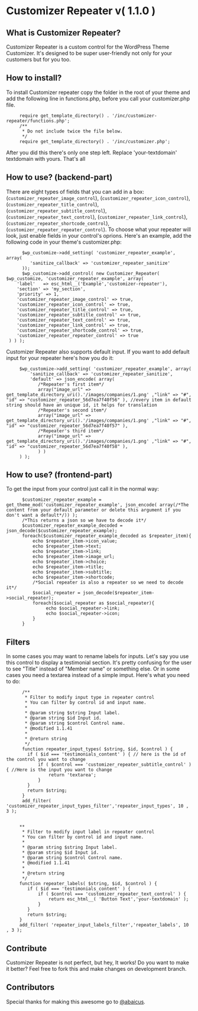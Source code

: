 # Customizer Repeater v( 1.1.0 )

## What is Customizer Repeater?

Customizer Repeater is a custom control for the WordPress Theme Customizer. It's designed to be super user-friendly not only for your customers but for you too.

## How to install?

To install Customizer repeater copy the folder in the root of your theme and add the following line in functions.php, before you call your customizer.php file.

         require get_template_directory() . '/inc/customizer-repeater/functions.php';
         /**
          * Do not include twice the file below.
          */
         require get_template_directory() . '/inc/customizer.php';

After you did this there's only one step left. Replace 'your-textdomain' textdomain with yours.
That's all

## How to use? (backend-part)

There are eight types of fields that you can add in a box: (`customizer_repeater_image_control`), (`customizer_repeater_icon_control`), (`customizer_repeater_title_control`), (`customizer_repeater_subtitle_control`), (`customizer_repeater_text_control`), (`customizer_repeater_link_control`), (`customizer_repeater_shortcode_control`), (`customizer_repeater_repeater_control`). To choose what your repeater will look, just enable fields in your control's oprions. Here's an example, add the following code in your theme's customizer.php:

          $wp_customize->add_setting( 'customizer_repeater_example', array(
             'sanitize_callback' => 'customizer_repeater_sanitize'
          ));
          $wp_customize->add_control( new Customizer_Repeater( $wp_customize, 'customizer_repeater_example', array(
    	'label'   => esc_html__('Example','customizer-repeater'),
    	'section' => 'my_section',
    	'priority' => 1,
    	'customizer_repeater_image_control' => true,
    	'customizer_repeater_icon_control' => true,
    	'customizer_repeater_title_control' => true,
    	'customizer_repeater_subtitle_control' => true,
    	'customizer_repeater_text_control' => true,
    	'customizer_repeater_link_control' => true,
    	'customizer_repeater_shortcode_control' => true,
    	'customizer_repeater_repeater_control' => true
     ) ) );

Customizer Repeater also supports default input. If you want to add default input for your repeater here's how you do it:

         $wp_customize->add_setting( 'customizer_repeater_example', array(
             'sanitize_callback' => 'customizer_repeater_sanitize',
             'default' => json_encode( array(
                /*Repeater's first item*/
                array("image_url" => get_template_directory_uri().'/images/companies/1.png' ,"link" => "#", "id" => "customizer_repeater_56d7ea7f40f56" ), //every item in default string should have an unique id, it helps for translation
                /*Repeater's second item*/
                array("image_url" => get_template_directory_uri().'/images/companies/1.png' ,"link" => "#", "id" => "customizer_repeater_56d7ea7f40f57" ),
                /*Repeater's third item*/
                array("image_url" => get_template_directory_uri().'/images/companies/1.png' ,"link" => "#", "id" => "customizer_repeater_56d7ea7f40f58" ),
                ) )
         ) );

## How to use? (frontend-part)

To get the input from your control just call it in the normal way:

          $customizer_repeater_example = get_theme_mod('customizer_repeater_example', json_encode( array(/*The content from your default parameter or delete this argument if you don't want a default*/)) );
          /*This returns a json so we have to decode it*/
          $customizer_repeater_example_decoded = json_decode($customizer_repeater_example);
          foreach($customizer_repeater_example_decoded as $repeater_item){
              echo $repeater_item->icon_value;
              echo $repeater_item->text;
              echo $repeater_item->link;
              echo $repeater_item->image_url;
              echo $repeater_item->choice;
              echo $repeater_item->title;
              echo $repeater_item->subtitle;
              echo $repeater_item->shortcode;
              /*Social repeater is also a repeater so we need to decode it*/
              $social_repeater = json_decode($repeater_item->social_repeater);
              foreach($social_repeater as $social_repeater){
                   echo $social_repeater->link;
                   echo $social_repeater->icon;
              }
          }

## Filters

In some cases you may want to rename labels for inputs. Let's say you use this control to display a testimonial section.
It's pretty confusing for the user to see "Title" instead of "Member name" or something else. Or in some cases you need a
textarea instead of a simple imput. Here's what you need to do:

          /**
           * Filter to modify input type in repeater control
           * You can filter by control id and input name.
           *
           * @param string $string Input label.
           * @param string $id Input id.
           * @param string $control Control name.
           * @modified 1.1.41
           *
           * @return string
           */
          function repeater_input_types( $string, $id, $control ) {
          	if ( $id === 'testimonials_content' ) { // here is the id of the control you want to change
          		if ( $control === 'customizer_repeater_subtitle_control' ) { //Here is the input you want to change
          			return 'textarea';
          		}
          	}
          	return $string;
          }
          add_filter( 'customizer_repeater_input_types_filter','repeater_input_types', 10 , 3 );


         **
          * Filter to modify input label in repeater control
          * You can filter by control id and input name.
          *
          * @param string $string Input label.
          * @param string $id Input id.
          * @param string $control Control name.
          * @modified 1.1.41
          *
          * @return string
          */
         function repeater_labels( $string, $id, $control ) {
         	if ( $id === 'testimonials_content' ) {
         		if ( $control === 'customizer_repeater_text_control' ) {
         			return esc_html__( 'Button Text','your-textdomain' );
         		}
            }
            return $string;
         }
         add_filter( 'repeater_input_labels_filter','repeater_labels', 10 , 3 );

## Contribute

Customizer Repeater is not perfect, but hey, It works! Do you want to make it better? Feel free to fork this and make changes on development branch.

## Contributors

Special thanks for making this awesome go to [@abaicus](https://github.com/abaicus).
